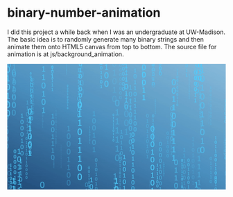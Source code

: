 binary-number-animation
============

I did this project a while back when I was an undergraduate at UW-Madison. The basic idea is to randomly generate many binary strings and then animate them onto HTML5 canvas from top to bottom. The source file for animation is at js/background_animation.

![Binary animation Demo](animate-binary-string.gif)